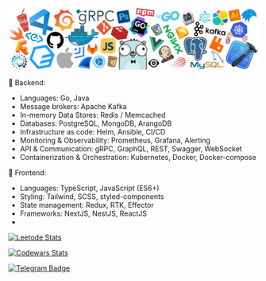 [![](https://github.com/armanokka/armanokka/blob/main/header.png)](https://github.com/armanokka/)

🌚  Backend:
- Languages: Go, Java
- Message brokers: Apache Kafka
- In-memory Data Stores: Redis / Memcached
- Databases: PostgreSQL, MongoDB, ArangoDB
- Infrastructure as code: Helm, Ansible, CI/CD
- Monitoring & Observability: Prometheus, Grafana, Alerting
- API & Communication: gRPC, GraphQL, REST, Swagger, WebSocket
- Containerization & Orchestration: Kubernetes, Docker, Docker-compose

🌝  Frontend:
- Languages: TypeScript, JavaScript (ES6+)
- Styling: Tailwind, SCSS, styled-components
- State management: Redux, RTK,  Effector
- Frameworks: NextJS, NestJS, ReactJS
- 
[![Leetode Stats](https://leetcard.jacoblin.cool/armanokka)](https://leetcode.com/u/armanokka/)

[![Codewars Stats](https://www.codewars.com/users/armanokka/badges/micro)](https://www.codewars.com/users/armanokka/)

[![Telegram Badge](https://img.shields.io/badge/-t.me/armanokka-blue?style=plastic&logo=telegram&logoColor=white&link=https://t.me/armanokka)](https://t.me/armanokka)
